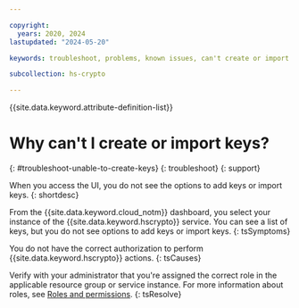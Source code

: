 ```yaml
---

copyright:
  years: 2020, 2024
lastupdated: "2024-05-20"

keywords: troubleshoot, problems, known issues, can't create or import keys

subcollection: hs-crypto

---
```


{{site.data.keyword.attribute-definition-list}}




# Why can't I create or import keys?
{: #troubleshoot-unable-to-create-keys}
{: troubleshoot}
{: support}

When you access the UI, you do not see the options to add keys or import keys.
{: shortdesc}

From the {{site.data.keyword.cloud_notm}} dashboard, you select your instance of the {{site.data.keyword.hscrypto}} service. You can see a list of keys, but you do not see options to add keys or import keys.
{: tsSymptoms}

You do not have the correct authorization to perform {{site.data.keyword.hscrypto}} actions.
{: tsCauses}

Verify with your administrator that you're assigned the correct role in the applicable resource group or service instance. For more information about roles, see [Roles and permissions](/docs/hs-crypto?topic=hs-crypto-manage-access#roles).
{: tsResolve}
